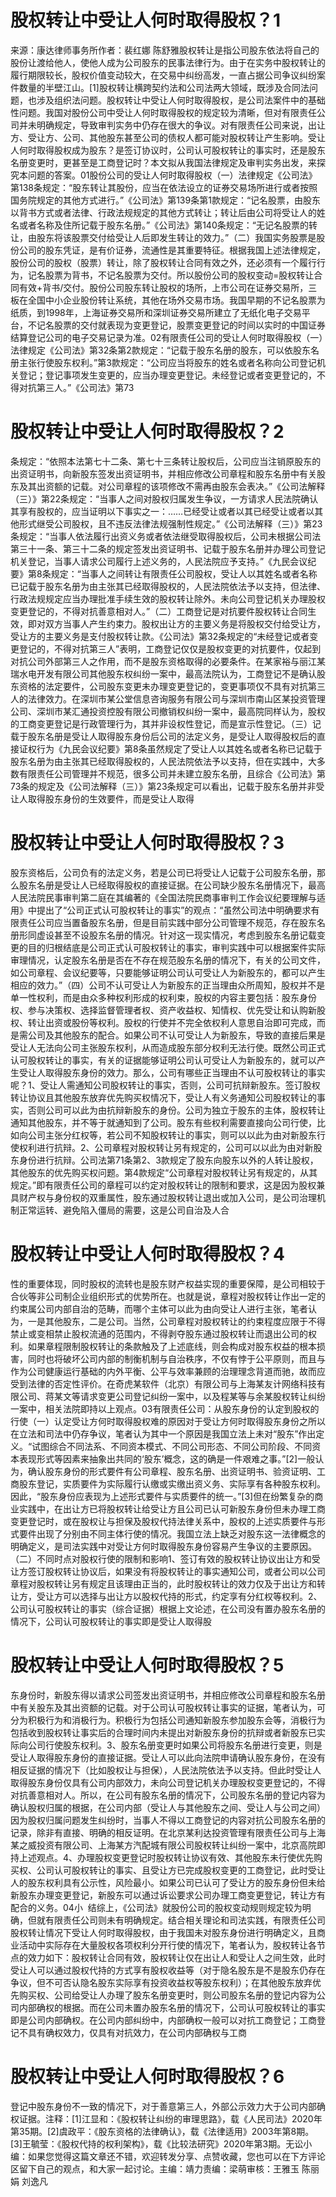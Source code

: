 # 股权转让中受让人何时取得股权？1

来源：康达律师事务所作者：裴红娜 陈舒雅股权转让是指公司股东依法将自己的股份让渡给他人，使他人成为公司股东的民事法律行为。由于在实务中股权转让的履行期限较长，股权价值变动较大，在交易中纠纷高发，一直占据公司争议纠纷案件数量的半壁江山。[1]股权转让横跨契约法和公司法两大领域，既涉及合同法问题，也涉及组织法问题。股权转让中受让人何时取得股权，是公司法案件中的基础性问题。我国对股份公司中受让人何时取得股权的规定较为清晰，但对有限责任公司并未明确规定，导致审判实务中仍存在很大的争议。对有限责任公司来说，出让方、受让方、公司、其他股东甚至公司的债权人都可能对股权转让产生影响。受让人何时取得股权成为股东？是签订协议时，公司认可股权转让的事实时，还是股东名册变更时，更甚至是工商登记时？本文拟从我国法律规定及审判实务出发，来探究本问题的答案。01股份公司的受让人何时取得股权（一）法律规定《公司法》第138条规定：“股东转让其股份，应当在依法设立的证券交易场所进行或者按照国务院规定的其他方式进行。”《公司法》第139条第1款规定：“记名股票，由股东以背书方式或者法律、行政法规规定的其他方式转让；转让后由公司将受让人的姓名或者名称及住所记载于股东名册。”《公司法》第140条规定：“无记名股票的转让，由股东将该股票交付给受让人后即发生转让的效力。”（二）我国实务股票是股份公司的股东凭证，是有价证券，流通性是其重要特征。根据我国上述法律规定，股份公司的股权（股票）转让，除了股权转让合同有效之外，还必须有一个履行行为，记名股票为背书，不记名股票为交付。所以股份公司的股权变动=股权转让合同有效+背书/交付。股份公司股东转让股权的场所，上市公司在证券交易所，三板在全国中小企业股份转让系统，其他在场外交易市场。我国早期的不记名股票为纸质，到1998年，上海证券交易所和深圳证券交易所建立了无纸化电子交易平台，不记名股票的交付就表现为变更登记，股票变更登记的时间以实时的中国证券结算登记公司的电子交易记录为准。02有限责任公司的受让人何时取得股权（一）法律规定《公司法》第32条第2款规定：“记载于股东名册的股东，可以依股东名册主张行使股东权利。”第3款规定：“公司应当将股东的姓名或者名称向公司登记机关登记；登记事项发生变更的，应当办理变更登记。未经登记或者变更登记的，不得对抗第三人。”《公司法》第73

# 股权转让中受让人何时取得股权？2

条规定：“依照本法第七十二条、第七十三条转让股权后，公司应当注销原股东的出资证明书，向新股东签发出资证明书，并相应修改公司章程和股东名册中有关股东及其出资额的记载。对公司章程的该项修改不需再由股东会表决。”《公司法解释（三）》第22条规定：“当事人之间对股权归属发生争议，一方请求人民法院确认其享有股权的，应当证明以下事实之一：……已经受让或者以其已经受让或者以其他形式继受公司股权，且不违反法律法规强制性规定。”《公司法解释（三）》第23条规定：“当事人依法履行出资义务或者依法继受取得股权后，公司未根据公司法第三十一条、第三十二条的规定签发出资证明书、记载于股东名册并办理公司登记机关登记，当事人请求公司履行上述义务的，人民法院应予支持。”《九民会议纪要》第8条规定：“当事人之间转让有限责任公司股权，受让人以其姓名或者名称已记载于股东名册为由主张其已经取得股权的，人民法院依法予以支持，但法律、行政法规规定应当办理批准手续生效的股权转让除外。未向公司登记机关办理股权变更登记的，不得对抗善意相对人。”（二）工商登记是对抗要件股权转让合同生效，即对双方当事人产生约束力。股权出让方的主要义务是将股权交付给受让方，受让方的主要义务是支付股权转让款。《公司法》第32条规定的“未经登记或者变更登记的，不得对抗第三人”表明，工商登记仅仅是股权变更的对抗要件，仅起到对抗公司外部第三人之作用，而不是股东资格取得的必要条件。在某家裕与丽江某瑞水电开发有限公司其他股东权纠纷一案中，最高法院认为，工商登记不是确认股东资格的法定要件，公司股东变更未办理变更登记的，变更事项仅不具有对抗第三人的法律效力。在深圳市某公堂信息咨询服务有限公司与深圳市南山区某投资管理公司、深圳市某汇通投资控股有限公司撤销权纠纷一案中，最高院同样认为，股权的工商变更登记是行政管理行为，其并非设权性登记，而是宣示性登记。（三）记载于股东名册是受让人取得股东身份后公司的法定义务，是受让人取得股权后的直接证权行为《九民会议纪要》第8条虽然规定了受让人以其姓名或者名称已记载于股东名册为由主张其已经取得股权的，人民法院依法予以支持，但在实践中，大多数有限责任公司管理并不规范，很多公司并未建立股东名册，且综合《公司法》第73条的规定及《公司法解释（三）》第23条规定可以看出，记载于股东名册并非受让人取得股东身份的生效要件，而是受让人取得

# 股权转让中受让人何时取得股权？3

股东资格后，公司负有的法定义务，若是公司已将受让人记载于公司股东名册，那么股东名册是受让人已经取得股权的直接证据。在公司缺少股东名册情况下，最高人民法院民事审判第二庭在其编著的《全国法院民商事审判工作会议纪要理解与适用》中提出了“公司正式认可股权转让的事实”的观点：“虽然公司法中明确要求有限责任公司应当置备股东名册，但是目前实践中部分公司管理不规范，存在股东名册形同虚设甚至不设股东名册的情况。针对这一现实情况，考虑到股东名册记载变更的目的归根结底是公司正式认可股权转让的事实，审判实践中可以根据案件实际审理情况，认定股东名册是否在不存在规范股东名册的情况下，有关的公司文件，如公司章程、会议纪要等，只要能够证明公司认可受让人为新股东的，都可以产生相应的效力。”（四）公司不认可受让人为新股东的正当理由众所周知，股权并不是单一性权利，而是由众多种权利形成的权利束，股权的内容主要包括：股东身份权、参与决策权、选择监督管理者权、资产收益权、知情权、优先受让和认购新股权、转让出资或股份等权利。股权的行使并不完全依权利人意思自治即可完成，而是需公司及其他股东的配合。如果公司不认可受让人为新股东，导致的直接后果是受让人无法向公司主张股东权利，从而造成股东部分权利无法行使。既然公司正式认可股权转让的事实，有关的证据能够证明公司认可受让人为新股东的，就可以产生受让人取得股东身份的效力。那么，公司有哪些正当理由不认可股权转让的事实呢？1、受让人需通知公司股权转让的事实，否则，公司可抗辩新股东。签订股权转让协议且其他股东放弃优先购买权情况下，受让人有义务通知公司股权转让的事实，否则公司可以此为由抗辩新股东的身份。公司为独立于股东的主体，股权转让通知其他股东，并不等于就通知到了公司。股东有些权利需要直接向公司行使，比如向公司主张分红权等，若公司不知股权转让的事实，则可以以此为由对新股东行使权利进行抗辩。2、公司章程对股权转让另有规定的，公司可以以此为由对新股东身份进行抗辩。公司法第71条第2、3款规定了股东向股东以外的人转让股权，其他股东的优先购买权问题。第4款规定“公司章程对股权转让另有规定的，从其规定。”即有限责任公司的章程可以约定对股权转让的限制和要求，这是因为股权兼具财产权与身份权的双重属性，股东通过股权转让退出或加入公司，是公司治理机制正常运转、避免陷入僵局的需要，这是公司自治及人合

# 股权转让中受让人何时取得股权？4

性的重要体现，同时股权的流转也是股东财产权益实现的重要保障，是公司相较于合伙等非公司制企业组织形式的优势所在。也就是说，章程对股权转让作出一定的约束属公司内部自治的范畴，而哪个主体可以此为由向受让人进行主张，笔者认为，一是其他股东，二是公司。当然，公司章程对股权转让的约束程度应限于不得禁止或变相禁止股权流通的范围内，不得剥夺股东通过股权转让而退出公司的权利。如果章程限制股权转让的条款触及了上述底线，则会构成对股东权益的根本损害，同时也将破坏公司内部的制衡机制与自治秩序，不仅有悖于公平原则，而且与作为公司健康运行基础的内外平衡、公平与效率兼顾的治理理念背道而驰，故而应受到法律的否定性评价。在奇虎某软件（北京）有限公司与上海某友计网络科技有限公司、蒋某文等请求变更公司登记纠纷一案中，以及程某等与余某股权转让纠纷一案中，相关法院即持以上观点。03有限责任公司：从股东身份的认定到股权的行使（一）认定受让方何时取得股权难的原因对于受让方何时取得股东身份之所以在立法和司法中仍存争议，笔者认为其中一个原因是我国立法上未对“股东”作出定义。“试图综合不同法系、不同资本模式、不同公司形态、不同公司阶段、不同资本表现形式等因素来抽象出共同的‘股东’概念，这的确是一件艰难之事。”[2]一般认为，确认股东身份的形式要件有公司章程、股东名册、出资证明书、验资证明、工商股东登记，实质要件为实际履行认缴或实缴出资义务、实际享有各种股东权利。因此，“股东身份应表现为上述形式要件与实质要件的统一。”[3]但在纷繁复杂的商业实践中，在出让方已将股权转让给受让方且公司已认可新股东身份但未办理工商变更登记时，或在股权让与担保及股权代持法律关系中，股权的上述实质要件与形式要件出现了分别由不同主体行使的情况。我国立法上缺乏对股东这一法律概念的明确定义，是司法实践中对受让方何时取得股东身份容易产生争议的主要原因。（二）不同时点对股权行使的限制和影响1、签订有效的股权转让协议出让方和受让方签订股权转让协议后，如果没有将股权转让的事实通知公司，或者公司以公司章程对股权转让另有规定且该理由正当的，此时股权转让的效力仅及于出让方和转让方，受让方可以选择与出让方以股权代持的形式，约定享有分红权等权利。2、公司认可股权转让的事实（综合证据）根据上文论述，在公司没有置办股东名册的情况下，公司认可股权转让的事实即是受让人取得股

# 股权转让中受让人何时取得股权？5

东身份时，新股东得以请求公司签发出资证明书，并相应修改公司章程和股东名册中有关股东及其出资额的记载。对于公司认可股权转让事实的证据，笔者认为，可分为积极行为和消极行为。积极行为包括公司通知新股东参加股东会等，消极行为包括收到股权转让事实后的合理时间内未提出对新股东身份的抗辩或者新股东已实际向公司行使股东权利。3、股东名册变更时如果公司将股东名册进行变更，则是受让人取得股东身份的直接证据。受让人可以此向法院申请确认股东身份，在没有相反证据的情况下（比如股权让与担保），人民法院依法予以支持。但此时受让人取得股东身份仅具有公司内部效力，未向公司登记机关办理股权变更登记的，不得对抗善意相对人。所以，在公司有股东名册的情况下，公司股东名册的登记内容为确认股权归属的根据，在公司内部（受让人与其他股东之间、受让人与公司之间）因为股权归属问题发生纠纷时，当事人不得以工商登记的内容对抗公司股东名册的记录，除非有直接、明确的相反证明。在北京某利达投资管理有限责任公司与上海某之威投资有限公司、上海某方汽配城有限公司股权转让纠纷一案中，北京高院即持上述观点。4、办理股权变更登记时股权转让协议有效、其他股东未行使优先购买权、公司认可股权转让的事实、且受让方已完成股权变更的工商登记，此时受让人的股东权利具有公示性，风险最小。如果公司已认可了受让方的股东身份但未给新股东办理变更登记，新股东可以通过诉讼要求公司办理工商变更登记，转让方有配合的义务。04小  结综上，《公司法》就股份公司的股权变动规则规定较为明确，但就有限责任公司则未有明确规定。结合相关理论和司法实践，有限责任公司股权转让情况下受让人何时取得股权，由于我国未对股东身份进行明确定义，且商业活动中实际存在大量股权各项权利分开行使的情况下，笔者认为，股权转让各节点的效力如下：股权转让合同有效，股权转让仅在出让人和受让人之间生效，此时受让人可以通过股权代持的方式享有股权收益等（对于隐名股东是不是股东仍存在争议，但不可否认隐名股东实际享有投资收益权等股东权利）；在其他股东放弃优先购买权、公司给受让人办理了股东名册变更时，则公司股东名册的登记内容为公司内部确权的根据。而在公司未置办股东名册的情况下，公司认可股权转让的事实即是公司内部确权。在公司内部纠纷中，内部确权一般可以对抗工商登记；工商登记不具有确权效力，仅具有对抗效力，在公司内部确权与工商

# 股权转让中受让人何时取得股权？6

登记中股东身份不一致的情况下，对于善意第三人，外部公示效力大于公司内部确权证据。注释：[1]江显和：《股权转让纠纷的审理思路》，载《人民司法》2020年第35期。[2]虞政平：《股东资格的法律确认》，载《法律适用》2003年第8期。[3]王毓莹：《股权代持的权利架构》，载《比较法研究》2020年第3期。无讼小编：如果您觉得这篇文章还不错，欢迎转发分享、点赞收藏，您也可以在下方评论区留下自己的观点，和大家一起讨论。主编：靖力责编：梁萌审核：王雅玉 陈丽娟 刘逸凡

